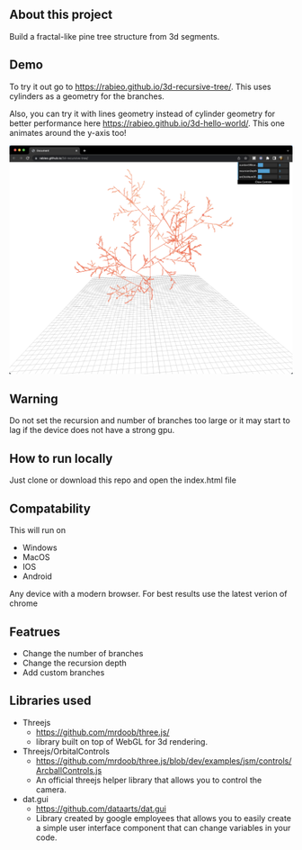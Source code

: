 ## About this project

Build a fractal-like pine tree structure from 3d segments.

## Demo

To try it out go to https://rabieo.github.io/3d-recursive-tree/. This uses cylinders as a geometry for the branches. 

Also, you can try it with lines geometry instead of cylinder geometry for better performance here https://rabieo.github.io/3d-hello-world/. This one animates around the y-axis too!

![image](./cover.png)

## Warning

Do not set the recursion and number of branches too large or it may start to lag if the device does not have a strong gpu.

## How to run locally

Just clone or download this repo and open the index.html file

## Compatability

This will run on
- Windows
- MacOS
- IOS
- Android

Any device with a modern browser.
For best results use the latest verion of chrome

## Featrues

- Change the number of branches
- Change the recursion depth
- Add custom branches

## Libraries used

- Threejs
  - https://github.com/mrdoob/three.js/
  - library built on top of WebGL for 3d rendering.
- Threejs/OrbitalControls
  - https://github.com/mrdoob/three.js/blob/dev/examples/jsm/controls/ArcballControls.js
  - An official threejs helper library that allows you to control the camera.
- dat.gui
  - https://github.com/dataarts/dat.gui
  - Library created by google employees that allows you to easily create a simple user interface component that can change variables in your code.

